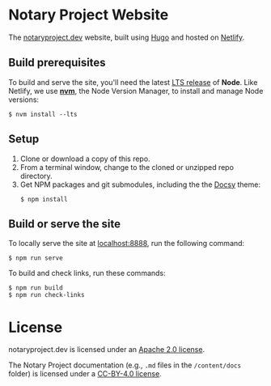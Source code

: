 # Notary Project Website

The [notaryproject.dev][] website, built using [Hugo][] and hosted on [Netlify][].

## Build prerequisites

To build and serve the site, you'll need the latest [LTS release][] of **Node**.
Like Netlify, we use **[nvm][]**, the Node Version Manager, to install and
manage Node versions:

```console
$ nvm install --lts
```

## Setup

 1. Clone or download a copy of this repo.
 2. From a terminal window, change to the cloned or unzipped repo directory.
 3. Get NPM packages and git submodules, including the the [Docsy][] theme:
    ```console
    $ npm install
    ```

## Build or serve the site

To locally serve the site at [localhost:8888][], run the following command:

```console
$ npm run serve
```

To build and check links, run these commands:

```console
$ npm run build
$ npm run check-links
```

# License

notaryproject.dev is licensed under an [Apache 2.0 license](./LICENSE).

The Notary Project documentation (e.g., `.md` files in the `/content/docs` folder) is licensed under a [CC-BY-4.0 license](./LICENSE).

[Docsy]: https://www.docsy.dev
[Hugo]: https://gohugo.io
[localhost:8888]: http://localhost:8888
[LTS release]: https://nodejs.org/en/about/releases/
[Netlify]: https://netlify.com
[notaryproject.dev]: https://notaryproject.dev/
[nvm]: https://github.com/nvm-sh/nvm/blob/master/README.md#installing-and-updating
